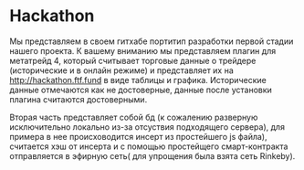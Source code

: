 # Hackathon

Мы представляем в своем гитхабе портитип разработки первой стадии нашего проекта. К вашему вниманию мы представляем плагин для метатрейд 4, который считывает торговые данные о трейдере (исторические и в онлайн режиме) и представляет их на http://hackathon.ftf.fund в виде таблицы и графика. Исторические данные отмечаются как не достоверные, данные после установки плагина считаются достоверными.

Вторая часть представляет собой бд (к сожалению разверную исключительно локально из-за отсуствия подходящего сервера), для примера в нее происховодится инсерт из простейшего js файла), считается хэш от инсерта и с помощью простейщего смарт-контракта отправляется в эфирную сеть( для упрощения была взята сеть Rinkeby).
